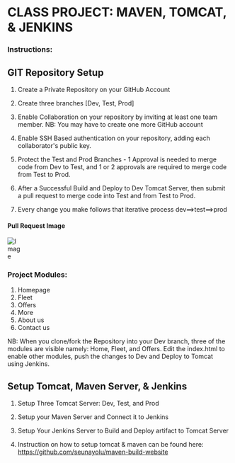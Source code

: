 # CLASS PROJECT: MAVEN, TOMCAT, & JENKINS

### Instructions:

## GIT Repository Setup

1. Create a Private Repository on your GitHub Account

2. Create three branches [Dev, Test, Prod]

3. Enable Collaboration on your repository by inviting at least one team member. NB: You may have to create one more GitHub account

4. Enable SSH Based authentication on your repository, adding each collaborator's public key.

5. Protect the Test and Prod Branches - 1 Approval is needed to merge code from Dev to Test, and 1 or 2 approvals are required to merge code from Test to Prod.

6. After a Successful Build and Deploy to Dev Tomcat Server, then submit a pull request to merge code into Test and from Test to Prod.

7. Every change you make follows that iterative process dev==>test==>prod

#### Pull Request Image

<img
  src="https://github.com/seunayolu/car-rentals-maven-jenkins-tomcat-project/blob/main/GitHub%20Pull%20Request.png"
  alt="Image"
  title="Pull Request"
  style="display: inline-block; margin: 0 auto; max-width: 30px">

### Project Modules:

1. Homepage
2. Fleet
3. Offers
4. More
5. About us
6. Contact us

NB: When you clone/fork the Repository into your Dev branch, three of the modules are visible namely: Home, Fleet, and Offers. Edit the index.html
to enable other modules, push the changes to Dev and Deploy to Tomcat using Jenkins.

## Setup Tomcat, Maven Server, & Jenkins

1. Setup Three Tomcat Server: Dev, Test, and Prod

2. Setup your Maven Server and Connect it to Jenkins 

3. Setup Your Jenkins Server to Build and Deploy artifact to Tomcat Server

4. Instruction on how to setup tomcat & maven can be found here: https://github.com/seunayolu/maven-build-website





